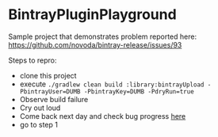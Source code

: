 # BintrayPluginPlayground

Sample project that demonstrates problem reported here: https://github.com/novoda/bintray-release/issues/93

Steps to repro:
- clone this project
- execute `./gradlew clean build :library:bintrayUpload -PbintrayUser=DUMB -PbintrayKey=DUMB -PdryRun=true`
- Observe build failure
- Cry out loud
- Come back next day and check bug progress [here](https://github.com/novoda/bintray-release/issues/93)
- go to step 1

